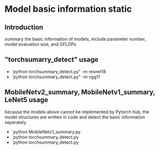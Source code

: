 # Model basic information static

## Introduction 
summary the basic information of models, include parameter number, model evaluation size, and GFLOPs


## "torchsumarry_detect" usage

- `python torchsummary_detect.py" -m resnet18
- `python torchsummary_detect.py" -m vgg11

## MobileNetv2_summary, MobileNetv1_summary, LeNet5 usage
because the models above cannot be implemented by Pytorch hub, the model structures are written in code and detect the basic information separately.
- `python MobileNetv1_summary.py
- `python torchsummary_detect.py
- `python torchsummary_detect.py


